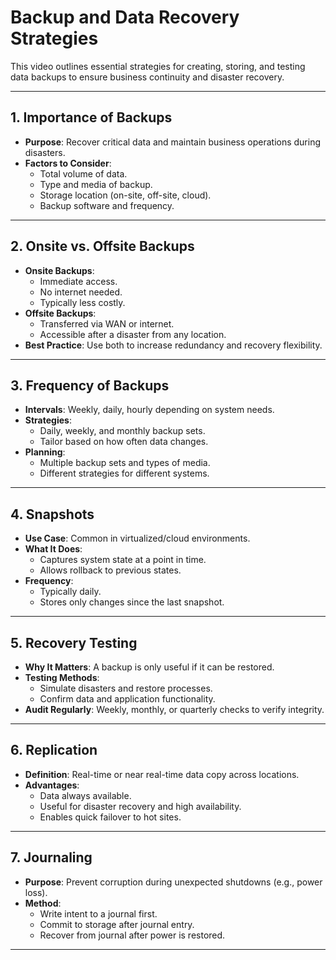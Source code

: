 
# Backup and Data Recovery Strategies

This video outlines essential strategies for creating, storing, and testing data backups to ensure business continuity and disaster recovery.

---

## 1. Importance of Backups

- **Purpose**: Recover critical data and maintain business operations during disasters.
- **Factors to Consider**:
  - Total volume of data.
  - Type and media of backup.
  - Storage location (on-site, off-site, cloud).
  - Backup software and frequency.

---

## 2. Onsite vs. Offsite Backups

- **Onsite Backups**:
  - Immediate access.
  - No internet needed.
  - Typically less costly.
- **Offsite Backups**:
  - Transferred via WAN or internet.
  - Accessible after a disaster from any location.
- **Best Practice**: Use both to increase redundancy and recovery flexibility.

---

## 3. Frequency of Backups

- **Intervals**: Weekly, daily, hourly depending on system needs.
- **Strategies**:
  - Daily, weekly, and monthly backup sets.
  - Tailor based on how often data changes.
- **Planning**:
  - Multiple backup sets and types of media.
  - Different strategies for different systems.

---

## 4. Snapshots

- **Use Case**: Common in virtualized/cloud environments.
- **What It Does**:
  - Captures system state at a point in time.
  - Allows rollback to previous states.
- **Frequency**:
  - Typically daily.
  - Stores only changes since the last snapshot.

---

## 5. Recovery Testing

- **Why It Matters**: A backup is only useful if it can be restored.
- **Testing Methods**:
  - Simulate disasters and restore processes.
  - Confirm data and application functionality.
- **Audit Regularly**: Weekly, monthly, or quarterly checks to verify integrity.

---

## 6. Replication

- **Definition**: Real-time or near real-time data copy across locations.
- **Advantages**:
  - Data always available.
  - Useful for disaster recovery and high availability.
  - Enables quick failover to hot sites.

---

## 7. Journaling

- **Purpose**: Prevent corruption during unexpected shutdowns (e.g., power loss).
- **Method**:
  - Write intent to a journal first.
  - Commit to storage after journal entry.
  - Recover from journal after power is restored.

---
